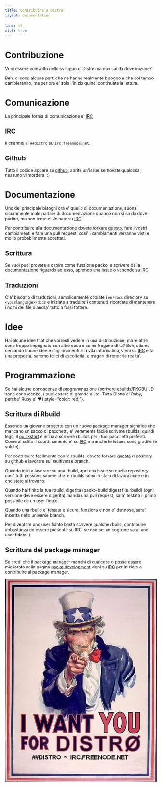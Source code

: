 ```yaml
---
title: Contribuire a Distrø
layout: documentation

lang: it
stub: true
---
```


Contribuzione
============
Vuoi essere coinvolto nello sviluppo di Distrø ma non sai da dove iniziare?

Beh, ci sono alcune parti che ne hanno realmente bisogno e che col tempo cambieranno, ma per ora e' solo l'inizio
quindi continuate la lettura.

Comunicazione
=============
La principale forma di comunicazione e'  [IRC](#irc)

IRC
---
Il channel e' `##distro` su `irc.freenode.net`.

Github
------
Tutto il codice appare su [github](http://github.com/distro), aprite un'issue se trovate qualcosa,
nessuno vi mordera' :)

Documentazione
==============
Uno dei principale bisogni ora e' quello di documentazione, suona sicuramente male parlare di documentazione
quando non si sa da dove partire, ma non temete! Joinate su  [IRC](#irc).

Per contribuire alla documentazione dovete forkare [questo](https://github.com/distro/distro.github.com),
fare i vostri cambiamenti e fare una pull request, cosi' i cambiamenti verranno visti e molto probabilmente accettati.

Scrittura
---------
Se vuoi puoi provare a capire come funzione packo, e scrivere della documentazione riguardo ad esso,
aprendo una issue o venendo su [IRC](#irc)

Traduzioni
----------
C'e' bisogno di traduzioni, semplicemente copiate i `en/docs` directory su `<yourlanguage>/docs`
e iniziate a tradurre i contenuti, ricordate di mantenere i nomi dei file o andra' tutto a farsi fottere.

Idee
====
Hai alcune idee that che vorresti vedere in una distribuzione, ma le altre sono troppo impegnate
con altre cose e se ne fregano di te? Beh, stiamo cercando buone idee e miglioramenti alla vita informatica,
vieni su [IRC](#irc) e fai una proposta, saremo felici di ascoltarla, e magari di renderla realta'.

Programmazione
==============
Se hai alcune conoscenze di programmazione (scrivere ebuilds/PKGBUILD sono conoscenze ;) puoi essere di grande aiuto.
Tutta Distrø e' Ruby, perche' Ruby e' 
**♥**{:style="color: red;"}.

Scrittura di Rbuild
-------------------
Essendo un giovane progetto con un nuovo package manager significa che mancano un sacco di pacchetti,
e' veramente facile scrivere rbuilds, quindi leggi il [quickstart](/docs/packo/quickstart.html) e inizia a scrivere rbuilds per i tuoi pacchetti preferiti.
Come al solito il coordinamento e' su [IRC](#irc) ma anche le issues sono gradite (e volute).

Per contribuire facilmente con le rbuilds, dovete forkare [questa](https://github.com/distro/source) repository
su github e lavorare sul multiverse branch.

Quando inizi a lavorare su una rbuild, apri una issue su quella repository cosi' tutti possono sapere che le rbuilds
sono in stato di lavorazione e in che stato si trovano.

Quando hai finito la tua rbuild, digerita (packo-build digest file.rbuild) (ogni versione deve essere digerita) 
manda una pull request, sara' testata il primo possibile da un user fidato.

Quando una rbuild e' testata e sicura, funziona e non e' dannosa, sara' inserita nello universe
branch.

Per diventare uno user fidato basta scrivere qualche rbuild, contribuire abbastanza ed essere presente su IRC, se non sei un coglione
sarai uno user fidato :)

Scrittura del package manager
-----------------------------
Se credi che il package manager manchi di qualcosa o possa essere migliorato nella pagina
[packø development](/docs/packo/development/index.html) vieni su [IRC](#irc) per iniziare a contribuire al package manager.

<p><center>
  <img src="/images/uncle_ditto.jpg"/>
</center></p>
